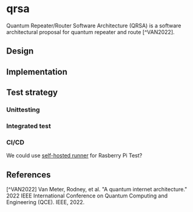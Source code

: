 # qrsa
Quantum Repeater/Router Software Architecture (QRSA) is a software architectural proposal for quantum repeater and route [^VAN2022].

## Design


## Implementation


## Test strategy
### Unittesting

### Integrated test

### CI/CD
We could use [self-hosted runner](https://docs.github.com/ja/actions/hosting-your-own-runners/managing-self-hosted-runners/about-self-hosted-runners) for Rasberry Pi Test?




## References
[^VAN2022] Van Meter, Rodney, et al. "A quantum internet architecture." 2022 IEEE International Conference on Quantum Computing and Engineering (QCE). IEEE, 2022.

